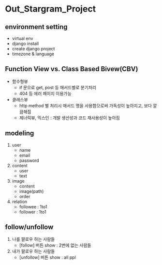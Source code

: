 # Out_Stargram_Project


## environment setting

- virtual env
- django install
- create django project
- timezone & language


## Function View vs. Class Based Bivew(CBV)

- 함수형뷰
    - if 문으로 get, post 등 매서드별로 분기처리 
    - 404 등 에러 페이지 이용가능 
- 클래스뷰
    - http method 별 처리시 매서드 명을 사용함으로써 가독성이 높아지고, 보다 깔끔해짐
    - 제너릭뷰, 믹스인 : 개발 생산성과 코드 재사용성이 높아짐


## modeling

1. user
    - name
    - email
    - password
2. content
    - user
    - text
3. image
    - content
    - image(path)
    - order
4. relation
    - followee : 1to1
    - follower : 1to1


## follow/unfollow

1. 나를 팔로우 하는 사람들
    - [follow] 버튼 show : 2번에 없는 사람들
2. 내가 팔로우 하는 사람들
    - [unfollow] 버튼 show : all ppl

